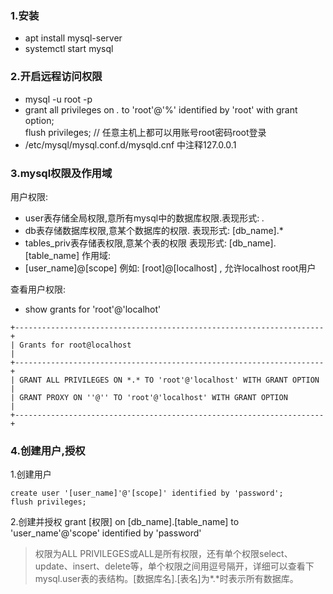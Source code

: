 ### 1.安装
- apt install mysql-server
- systemctl start mysql

### 2.开启远程访问权限
- mysql -u root -p 
- grant all privileges on *.* to 'root'@'%' identified by 'root' with grant option;  
  flush privileges; 
  // 任意主机上都可以用账号root密码root登录
- /etc/mysql/mysql.conf.d/mysqld.cnf 中注释127.0.0.1
### 3.mysql权限及作用域
用户权限:
- user表存储全局权限,意所有mysql中的数据库权限.表现形式: *.*
- db表存储数据库权限,意某个数据库的权限.      表现形式: \[db_name\].*
- tables_priv表存储表权限,意某个表的权限     表现形式:  \[db_name\].\[table_name\]
作用域:
- \[user_name\]@\[scope\]  例如: \[root\]@\[localhost\] , 允许localhost root用户

查看用户权限:
- show grants for 'root'@'localhot'
```
+---------------------------------------------------------------------+
| Grants for root@localhost                                           |
+---------------------------------------------------------------------+
| GRANT ALL PRIVILEGES ON *.* TO 'root'@'localhost' WITH GRANT OPTION |
| GRANT PROXY ON ''@'' TO 'root'@'localhost' WITH GRANT OPTION        |
+---------------------------------------------------------------------+
```

### 4.创建用户,授权
1.创建用户
```
create user '[user_name]'@'[scope]' identified by 'password';
flush privileges;
```
2.创建并授权
grant \[权限\] on \[db_name\].\[table_name\] to 'user_name'@'scope' identified by 'password'
> 权限为ALL PRIVILEGES或ALL是所有权限，还有单个权限select、update、insert、delete等，单个权限之间用逗号隔开，详细可以查看下mysql.user表的表结构。\[数据库名\].\[表名\]为*.*时表示所有数据库。

